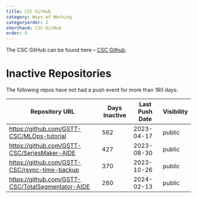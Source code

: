 ```yaml
---
title: CSC GitHub
category: Ways of Working
categoryorder: 2
shorthand: CSC-GitHub
order: 8
---
```


The CSC GitHub can be found here – <a href="https://github.com/GSTT-CSC/">CSC Github</a>.

# Inactive Repositories

The following repos have not had a push event for more than 180 days:

| Repository URL | Days Inactive | Last Push Date | Visibility |
| --- | --- | --- | --- |
| https://github.com/GSTT-CSC/MLOps-tutorial | 562 | 2023-04-17 | public |
| https://github.com/GSTT-CSC/SeriesMaker-AIDE | 427 | 2023-08-30 | public |
| https://github.com/GSTT-CSC/rsync-time-backup | 370 | 2023-10-26 | public |
| https://github.com/GSTT-CSC/TotalSegmentator-AIDE | 260 | 2024-02-13 | public |
